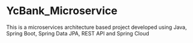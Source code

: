 # YcBank_Microservice
This is a microservices architecture based project developed using Java, Spring Boot, Spring Data JPA, REST API and Spring Cloud
